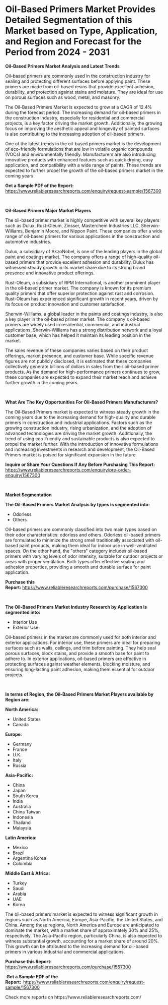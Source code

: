 <p><h1>Oil-Based Primers Market Provides Detailed Segmentation of this Market based on Type, Application, and Region and Forecast for the Period from 2024 - 2031</h1></p><p><strong>Oil-Based Primers Market Analysis and Latest Trends</strong></p>
<p><p>Oil-based primers are commonly used in the construction industry for sealing and protecting different surfaces before applying paint. These primers are made from oil-based resins that provide excellent adhesion, durability, and protection against stains and moisture. They are ideal for use on porous surfaces such as wood, metal, and masonry.</p><p>The Oil-Based Primers Market is expected to grow at a CAGR of 12.4% during the forecast period. The increasing demand for oil-based primers in the construction industry, especially for residential and commercial projects, is a key factor driving the market growth. Additionally, the growing focus on improving the aesthetic appeal and longevity of painted surfaces is also contributing to the increasing adoption of oil-based primers.</p><p>One of the latest trends in the oil-based primers market is the development of eco-friendly formulations that are low in volatile organic compounds (VOCs) and environmentally friendly. Manufacturers are also introducing innovative products with enhanced features such as quick drying, easy application, and compatibility with a wide range of paints. These trends are expected to further propel the growth of the oil-based primers market in the coming years.</p></p>
<p><strong>Get a Sample PDF of the Report:&nbsp;</strong> <a href="https://www.reliableresearchreports.com/enquiry/request-sample/1567300">https://www.reliableresearchreports.com/enquiry/request-sample/1567300</a></p>
<p>&nbsp;</p>
<p><strong>Oil-Based Primers Major Market Players</strong></p>
<p><p>The oil-based primer market is highly competitive with several key players such as Dulux, Rust-Oleum, Zinsser, Masterchem Industries LLC, Sherwin-Williams, Benjamin Moore, and Nippon Paint. These companies offer a wide range of oil-based primers for various applications in the construction and automotive industries.</p><p>Dulux, a subsidiary of AkzoNobel, is one of the leading players in the global paint and coatings market. The company offers a range of high-quality oil-based primers that provide excellent adhesion and durability. Dulux has witnessed steady growth in its market share due to its strong brand presence and innovative product offerings.</p><p>Rust-Oleum, a subsidiary of RPM International, is another prominent player in the oil-based primer market. The company is known for its premium quality primers that offer superior protection against rust and corrosion. Rust-Oleum has experienced significant growth in recent years, driven by its focus on product innovation and customer satisfaction.</p><p>Sherwin-Williams, a global leader in the paints and coatings industry, is also a key player in the oil-based primer market. The company's oil-based primers are widely used in residential, commercial, and industrial applications. Sherwin-Williams has a strong distribution network and a loyal customer base, which has helped it maintain its leading position in the market.</p><p>The sales revenue of these companies varies based on their product offerings, market presence, and customer base. While specific revenue figures are not publicly disclosed, it is estimated that these companies collectively generate billions of dollars in sales from their oil-based primer products. As the demand for high-performance primers continues to grow, these companies are expected to expand their market reach and achieve further growth in the coming years.</p></p>
<p>&nbsp;</p>
<p><strong>What Are The Key Opportunities For Oil-Based Primers Manufacturers?</strong></p>
<p><p>The Oil-Based Primers market is expected to witness steady growth in the coming years due to the increasing demand for high-quality and durable primers in construction and industrial applications. Factors such as the growing construction industry, rising urbanization, and the adoption of advanced technologies are driving the market growth. Additionally, the trend of using eco-friendly and sustainable products is also expected to propel the market further. With the introduction of innovative formulations and increasing investments in research and development, the Oil-Based Primers market is poised for significant expansion in the future.</p></p>
<p><strong>Inquire or Share Your Questions If Any Before Purchasing This Report:</strong> <a href="https://www.reliableresearchreports.com/enquiry/pre-order-enquiry/1567300">https://www.reliableresearchreports.com/enquiry/pre-order-enquiry/1567300</a></p>
<p>&nbsp;</p>
<p><strong>Market Segmentation</strong></p>
<p><strong>The Oil-Based Primers Market Analysis by types is segmented into:</strong></p>
<p><ul><li>Odorless</li><li>Others</li></ul></p>
<p><p>Oil-based primers are commonly classified into two main types based on their odor characteristics: odorless and others. Odorless oil-based primers are formulated to minimize the strong smell traditionally associated with oil-based paint products, making them ideal for indoor use in well-ventilated spaces. On the other hand, the "others" category includes oil-based primers with varying levels of odor intensity, suitable for outdoor projects or areas with proper ventilation. Both types offer effective sealing and adhesion properties, providing a smooth and durable surface for paint application.</p></p>
<p><strong>Purchase this Report:&nbsp;</strong><a href="https://www.reliableresearchreports.com/purchase/1567300">https://www.reliableresearchreports.com/purchase/1567300</a></p>
<p>&nbsp;</p>
<p><strong>The Oil-Based Primers Market Industry Research by Application is segmented into:</strong></p>
<p><ul><li>Interior Use</li><li>Exterior Use</li></ul></p>
<p><p>Oil-based primers in the market are commonly used for both interior and exterior applications. For interior use, these primers are ideal for preparing surfaces such as walls, ceilings, and trim before painting. They help seal porous surfaces, block stains, and provide a smooth base for paint to adhere to. In exterior applications, oil-based primers are effective in protecting surfaces against weather elements, blocking moisture, and ensuring long-lasting paint adhesion, making them essential for outdoor projects.</p></p>
<p>&nbsp;</p>
<p><strong>In terms of Region, the Oil-Based Primers Market Players available by Region are:</strong></p>
<p>
    <p> <strong> North America: </strong>
        <ul>
            <li>United States</li>
            <li>Canada</li>
        </ul>
        </p> 
    <p> <strong> Europe: </strong>
        <ul>
            <li>Germany</li>
            <li>France</li>
            <li>U.K.</li>
            <li>Italy</li>
            <li>Russia</li>
        </ul>
        </p> 
    <p> <strong> Asia-Pacific: </strong>
        <ul>
            <li>China</li>
            <li>Japan</li>
            <li>South Korea</li>
            <li>India</li>
            <li>Australia</li>
            <li>China Taiwan</li>
            <li>Indonesia</li>
            <li>Thailand</li>
            <li>Malaysia</li>
        </ul>
        </p> 
    <p> <strong> Latin America: </strong>
        <ul>
            <li>Mexico</li>
            <li>Brazil</li>
            <li>Argentina Korea</li>
            <li>Colombia</li>
        </ul>
        </p> 
    <p> <strong> Middle East & Africa: </strong>
        <ul>
            <li>Turkey</li>
            <li>Saudi</li>
            <li>Arabia</li>
            <li>UAE</li>
            <li>Korea</li>
        </ul>
    </p>
    </p>
<p><p>The oil-based primers market is expected to witness significant growth in regions such as North America, Europe, Asia-Pacific, the United States, and China. Among these regions, North America and Europe are anticipated to dominate the market, with a market share of approximately 30% and 25%, respectively. The Asia-Pacific region, particularly China, is also expected to witness substantial growth, accounting for a market share of around 20%. This growth can be attributed to the increasing demand for oil-based primers in various industrial and commercial applications.</p></p>
<p><strong>Purchase this Report: </strong><a href="https://www.reliableresearchreports.com/purchase/1567300">https://www.reliableresearchreports.com/purchase/1567300</a></p>
<p>&nbsp;<strong>Get a Sample PDF of the Report:&nbsp;&nbsp;</strong><a href="https://www.reliableresearchreports.com/enquiry/request-sample/1567300">https://www.reliableresearchreports.com/enquiry/request-sample/1567300</a></p>
<p><strong></strong></p>
<p>Check more reports on https://www.reliableresearchreports.com/</p>
